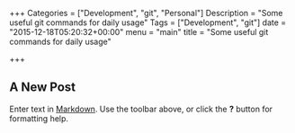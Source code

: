 +++
Categories = ["Development", "git", "Personal"]
Description = "Some useful git commands for daily usage"
Tags = ["Development", "git"]
date = "2015-12-18T05:20:32+00:00"
menu = "main"
title = "Some useful git commands for daily usage"

+++

## A New Post

Enter text in [Markdown](http://daringfireball.net/projects/markdown/). Use the toolbar above, or click the **?** button for formatting help.
